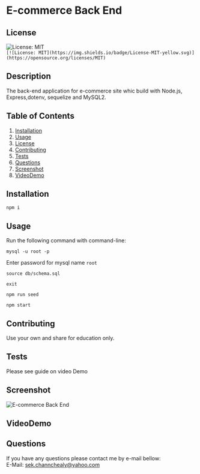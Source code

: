 # E-commerce Back End

## License 
  
 ![License: MIT](https://img.shields.io/badge/License-MIT-yellow.svg)  
 `[![License: MIT](https://img.shields.io/badge/License-MIT-yellow.svg)](https://opensource.org/licenses/MIT)`
  
## Description 
The back-end application for e-commerce site whic build with Node.js, Express,dotenv, sequelize and MySQL2.

## Table of Contents
1. [Installation](#Installation)
2. [Usage](#Usage)
3. [License](#License)
4. [Contributing](#Contributing)
5. [Tests](#Tests)
6. [Questions](#Questions)
7. [Screenshot](#Screenshot)
8. [VideoDemo](#VideoDemo)
  
## Installation
```
npm i
```

## Usage
Run the following command with command-line:

 ```
mysql -u root -p
```
Enter password for mysql name `root`

```
source db/schema.sql
```
```
exit
```
```
npm run seed
```
```
npm start
```

## Contributing
Use your own and share for education only.

## Tests
Please see guide on video Demo

## Screenshot
![E-commerce Back End](https://user-images.githubusercontent.com/102747948/184556758-2897a950-ff62-4c43-a18e-76e1262f7f53.png)

## VideoDemo


## Questions
If you have any questions please contact me by e-mail bellow:  
E-Mail: sek.channchealy@yahoo.com
